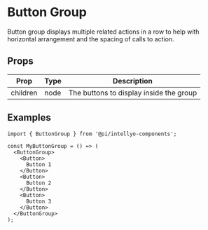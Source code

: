 # Button Group

Button group displays multiple related actions in a row to help with horizontal arrangement and the spacing of calls to action.

## Props

| Prop | Type | Description |
| ---- | ---- | ----------- |
| children | node | The buttons to display inside the group |

## Examples

```
import { ButtonGroup } from '@pi/intellyo-components';

const MyButtonGroup = () => (
  <ButtonGroup>
    <Button>
      Button 1
    </Button>
    <Button>
      Button 2
    </Button>
    <Button>
      Button 3
    </Button>
  </ButtonGroup>
);
```
